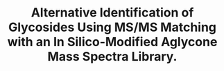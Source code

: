 ---
authors: Rodriguez EP, Li Y, Vaniya A, Shih PM, Fiehn O
carousel: false
doi: 10.1021/acs.analchem.3c00957
featured: false
issue: '28'
journal: Analytical chemistry
keywords: '["Sugars", "Ions", "Glycosides", "Chromatography, High Pressure Liquid",
  "Chromatography, Liquid", "Spectrometry, Mass, Electrospray Ionization", "Tandem
  Mass Spectrometry", "Tissue Distribution"]'
landmark: false
layout: ../../layouts/Publication.astro
page: 10618-10624
pmcid: PMC11493435
pmid: 37390485
r03: R03OD034497
title: Alternative Identification of Glycosides Using MS/MS Matching with an In Silico-Modified
  Aglycone Mass Spectra Library.
volume: '95'
year: 2023

---